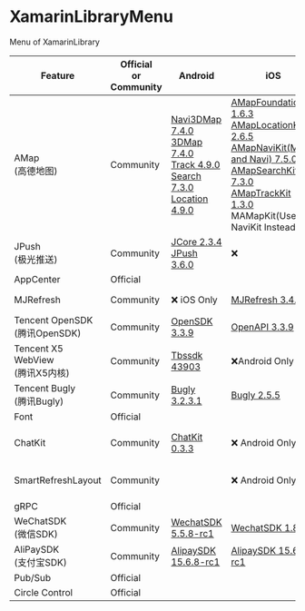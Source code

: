 # XamarinLibraryMenu
Menu of XamarinLibrary

Feature | Official <br>or<br> Community|Android | iOS | Android Demo | iOS Demo 
---------|----------|---------|----------|----------|----------
 AMap<br>(高德地图) |Community| [Navi3DMap 7.4.0](https://www.nuget.org/packages/XamarinLibrary.Xamarin.Android.Amap.Api.Navi3DMap/)<br> [3DMap 7.4.0](https://www.nuget.org/packages/XamarinLibrary.Xamarin.Android.Amap.Api.3DMap/)<br>[Track 4.9.0](https://www.nuget.org/packages/XamarinLibrary.Xamarin.Android.Amap.Api.Track/)<br>[Search 7.3.0](https://www.nuget.org/packages/XamarinLibrary.Xamarin.Android.Amap.Api.Search/) <br>[Location 4.9.0](https://www.nuget.org/packages/XamarinLibrary.Xamarin.Android.Amap.Api.Location)|[AMapFoundationKit 1.6.3](https://www.nuget.org/packages/XamarinLibrary.Xamarin.iOS.AMapFoundationKit/)<br>[AMapLocationKit 2.6.5](https://www.nuget.org/packages/XamarinLibrary.Xamarin.iOS.AMapLocationKit/)<br>[AMapNaviKit(Map and Navi) 7.5.0](https://www.nuget.org/packages/XamarinLibrary.Xamarin.iOS.AMapNaviKit/)<br>[AMapSearchKit 7.3.0](https://www.nuget.org/packages/XamarinLibrary.Xamarin.iOS.AMapSearchKit/)<br>[AMapTrackKit 1.3.0](https://www.nuget.org/packages/XamarinLibrary.Xamarin.iOS.AMapTrackKit/)<br>MAMapKit(Use NaviKit Instead)|[Demo URL](https://github.com/jingliancui/XamarinFormsAMapSDKSample/tree/master/Android)|[Demo URL](https://github.com/jingliancui/XamarinFormsAMapSDKSample/tree/master/iOS)|2020-07-20|
 JPush<br>(极光推送) |Community| [JCore 2.3.4](https://www.nuget.org/packages/XamarinLibrary.Xamarin.Android.Jcore/)<br>[JPush 3.6.0](https://www.nuget.org/packages/XamarinLibrary.Xamarin.Android.Jpush/) | ❌ | [Demo URL](https://github.com/jingliancui/XamarinFormsJPushSample) |❌
 AppCenter| Official|| | |
 MJRefresh |Community| ❌ iOS Only | [MJRefresh 3.4.1](https://www.nuget.org/packages/XamarinLibrary.Xamarin.iOS.MJRefresh/) |❌ iOS Only  |[Demo URL](https://github.com/jingliancui/XamarinFormsMJRefreshSample)|
 Tencent OpenSDK<br>(腾讯OpenSDK)|Community|[OpenSDK 3.3.9](https://www.nuget.org/packages/XamarinLibrary.Xamarin.Android.Tencent.OpenSDK/)|[OpenAPI 3.3.9](https://www.nuget.org/packages/XamarinLibrary.Xamarin.iOS.Tencent.OpenAPI/)|[Demo URL](https://github.com/jingliancui/XamarinFormsTencentOpenSDKSample)|[Demo URL](https://github.com/jingliancui/XamarinFormsTencentOpenSDKSample)|
 Tencent X5 WebView<br>(腾讯X5内核)|Community|[Tbssdk 43903](https://www.nuget.org/packages/XamarinLibrary.Xamarin.Android.Tencent.Tbs.Tbssdk.Sdk/)|❌Android Only|[Demo URL](https://github.com/jingliancui/XamarinFormsTencentX5Sample)|❌ Android Only|
 Tencent Bugly<br>(腾讯Bugly)|Community|[Bugly 3.2.3.1](https://www.nuget.org/packages/XamarinLibrary.Xamarin.Android.Tencent.Bugly/)|[Bugly 2.5.5](https://www.nuget.org/packages/XamarinLibrary.Xamarin.iOS.Tencent.Bugly/)|[Demo URL](https://github.com/jingliancui/XamarinFormsTencentBuglySample)|[Demo URL](https://github.com/jingliancui/XamarinFormsTencentBuglySample)|
 Font|Official|||
 ChatKit|Community|[ChatKit 0.3.3](https://www.nuget.org/packages/XamarinLibrary.Xamarin.Android.ChatKit/)|❌ Android Only|[Demo URL](https://github.com/jingliancui/XamarinFormsChatKitSample)|❌ Android Only|
 SmartRefreshLayout|Community||❌ Android Only|[Demo URL](https://github.com/jingliancui/XamarinFormsSmartRefreshLayoutSample)|❌ Android Only|
 gRPC|Official|||
 WeChatSDK<br>(微信SDK)|Community|[WechatSDK 5.5.8-rc1](https://www.nuget.org/packages/XamarinLibrary.Xamarin.Android.WechatSDK/)|[WechatSDK 1.8.6.2](https://www.nuget.org/packages/XamarinLibrary.Xamarin.iOS.WechatSDK/)|[Demo URL](https://github.com/jingliancui/XamarinFormsWechatSDKSample)|[Demo URL](https://github.com/jingliancui/XamarinFormsWechatSDKSample)|
 AliPaySDK<br>(支付宝SDK)|Community|[AlipaySDK 15.6.8-rc1](https://www.nuget.org/packages/XamarinLibrary.Xamarin.Android.AlipaySDK/)|[AlipaySDK 15.6.8-rc1](https://www.nuget.org/packages/XamarinLibrary.Xamarin.iOS.AlipaySDK/)|[Demo URL](https://github.com/jingliancui/XamarinFormsAlipaySDKSample)|[Demo URL](https://github.com/jingliancui/XamarinFormsAlipaySDKSample)|
Pub/Sub|Official|||
Circle Control|Official|||
